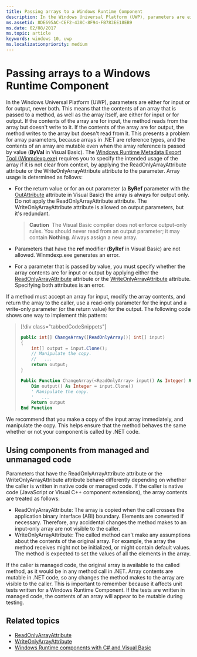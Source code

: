 ```yaml
---
title: Passing arrays to a Windows Runtime Component
description: In the Windows Universal Platform (UWP), parameters are either for input or for output, never both. This means that the contents of an array that is passed to a method, as well as the array itself, are either for input or for output.
ms.assetid: 8DE695AC-CEF2-438C-8F94-FB783EE18EB9
ms.date: 02/08/2017
ms.topic: article
keywords: windows 10, uwp
ms.localizationpriority: medium
---
```

# Passing arrays to a Windows Runtime Component




In the Windows Universal Platform (UWP), parameters are either for input or for output, never both. This means that the contents of an array that is passed to a method, as well as the array itself, are either for input or for output. If the contents of the array are for input, the method reads from the array but doesn't write to it. If the contents of the array are for output, the method writes to the array but doesn't read from it. This presents a problem for array parameters, because arrays in .NET are reference types, and the contents of an array are mutable even when the array reference is passed by value (**ByVal** in Visual Basic). The [Windows Runtime Metadata Export Tool (Winmdexp.exe)](/dotnet/framework/tools/winmdexp-exe-windows-runtime-metadata-export-tool) requires you to specify the intended usage of the array if it is not clear from context, by applying the ReadOnlyArrayAttribute attribute or the WriteOnlyArrayAttribute attribute to the parameter. Array usage is determined as follows:

-   For the return value or for an out parameter (a **ByRef** parameter with the [OutAttribute](/dotnet/api/system.runtime.interopservices.outattribute) attribute in Visual Basic) the array is always for output only. Do not apply the ReadOnlyArrayAttribute attribute. The WriteOnlyArrayAttribute attribute is allowed on output parameters, but it's redundant.

    > **Caution**  The Visual Basic compiler does not enforce output-only rules. You should never read from an output parameter; it may contain **Nothing**. Always assign a new array.
 
-   Parameters that have the **ref** modifier (**ByRef** in Visual Basic) are not allowed. Winmdexp.exe generates an error.
-   For a parameter that is passed by value, you must specify whether the array contents are for input or output by applying either the [ReadOnlyArrayAttribute](/dotnet/api/system.runtime.interopservices.windowsruntime.readonlyarrayattribute) attribute or the [WriteOnlyArrayAttribute](/dotnet/api/system.runtime.interopservices.windowsruntime.writeonlyarrayattribute) attribute. Specifying both attributes is an error.

If a method must accept an array for input, modify the array contents, and return the array to the caller, use a read-only parameter for the input and a write-only parameter (or the return value) for the output. The following code shows one way to implement this pattern:

> [!div class="tabbedCodeSnippets"]
> ```csharp
> public int[] ChangeArray([ReadOnlyArray()] int[] input)
> {
>     int[] output = input.Clone();
>     // Manipulate the copy.
>     //   ...
>     return output;
> }
> ```
> ```vb
> Public Function ChangeArray(<ReadOnlyArray> input() As Integer) As Integer()
>     Dim output() As Integer = input.Clone()
>     ' Manipulate the copy.
>     '   ...
>     Return output
> End Function
> ```

We recommend that you make a copy of the input array immediately, and manipulate the copy. This helps ensure that the method behaves the same whether or not your component is called by .NET code.

## Using components from managed and unmanaged code


Parameters that have the ReadOnlyArrayAttribute attribute or the WriteOnlyArrayAttribute attribute behave differently depending on whether the caller is written in native code or managed code. If the caller is native code (JavaScript or Visual C++ component extensions), the array contents are treated as follows:

-   ReadOnlyArrayAttribute: The array is copied when the call crosses the application binary interface (ABI) boundary. Elements are converted if necessary. Therefore, any accidental changes the method makes to an input-only array are not visible to the caller.
-   WriteOnlyArrayAttribute: The called method can't make any assumptions about the contents of the original array. For example, the array the method receives might not be initialized, or might contain default values. The method is expected to set the values of all the elements in the array.

If the caller is managed code, the original array is available to the called method, as it would be in any method call in .NET. Array contents are mutable in .NET code, so any changes the method makes to the array are visible to the caller. This is important to remember because it affects unit tests written for a Windows Runtime Component. If the tests are written in managed code, the contents of an array will appear to be mutable during testing.

## Related topics

* [ReadOnlyArrayAttribute](/dotnet/api/system.runtime.interopservices.windowsruntime.readonlyarrayattribute)
* [WriteOnlyArrayAttribute](/dotnet/api/system.runtime.interopservices.windowsruntime.writeonlyarrayattribute)
* [Windows Runtime components with C# and Visual Basic](creating-windows-runtime-components-in-csharp-and-visual-basic.md)